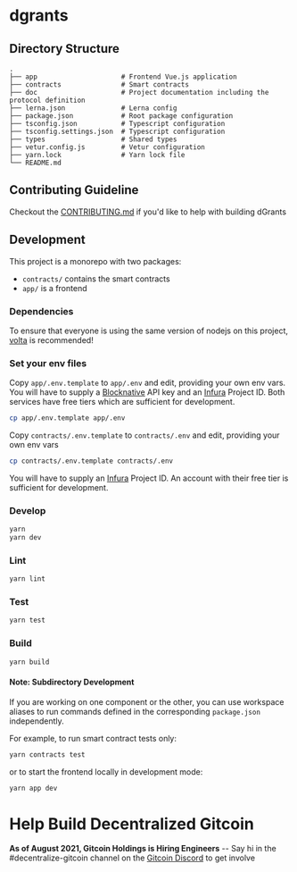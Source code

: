 # dgrants

## Directory Structure
```
.
├── app                     # Frontend Vue.js application
├── contracts               # Smart contracts
├── doc                     # Project documentation including the protocol definition
├── lerna.json              # Lerna config
├── package.json            # Root package configuration
├── tsconfig.json           # Typescript configuration
├── tsconfig.settings.json  # Typescript configuration
├── types                   # Shared types
├── vetur.config.js         # Vetur configuration
├── yarn.lock               # Yarn lock file
└── README.md
```

## Contributing Guideline

Checkout the [CONTRIBUTING.md](https://github.com/dcgtc/dgrants/blob/main/CONTRIBUTING.md) if you'd like to help with building dGrants


## Development

This project is a monorepo with two packages:

- `contracts/` contains the smart contracts
- `app/` is a frontend

### Dependencies

To ensure that everyone is using the same version of nodejs on this project, [volta](https://volta.sh) is recommended!

### Set your env files

Copy `app/.env.template` to `app/.env` and edit, providing your own env vars. You will have to supply a [Blocknative](https://www.blocknative.com/) API key and an [Infura](https://infura.io/) Project ID. Both services have free tiers which are sufficient for development.

```bash
cp app/.env.template app/.env
```

Copy `contracts/.env.template` to `contracts/.env` and edit, providing your own env vars

```bash
cp contracts/.env.template contracts/.env
```

You will have to supply an [Infura](https://infura.io/) Project ID. An account with their free tier is sufficient for development.

### Develop

```sh
yarn
yarn dev
```

### Lint

```sh
yarn lint
```

### Test

```sh
yarn test
```

### Build

```sh
yarn build
```

#### Note: Subdirectory Development

If you are working on one component or the other, you can use workspace aliases to run commands defined in the corresponding `package.json` independently.

For example, to run smart contract tests only:

```bash
yarn contracts test
```

or to start the frontend locally in development mode:

```bash
yarn app dev
```

# Help Build Decentralized Gitcoin

<strong>As of August 2021, Gitcoin Holdings is Hiring Engineers</strong> -- Say hi in the #decentralize-gitcoin channel on the [Gitcoin Discord](https://gitcoin.co/discord) to get involve

